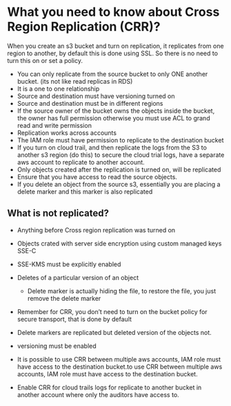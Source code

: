 # What you need to know about Cross Region Replication (CRR)?
When you create an s3 bucket and turn on replication, it replicates from one region to another, by default this is done using SSL. 
So there is no need to turn this on or set a policy.

-	You can only replicate from the source bucket to only ONE another bucket. (its not like read replicas in RDS)
-	It is a one to one relationship
-	Source and destination must have versioning turned on
-	Source and destination must be in different regions
-	If the source owner of the bucket owns the objects inside the bucket, the owner has full permission otherwise you must use ACL to grand read and write permission
-	Replication works across accounts
-	The IAM role must have permission to replicate to the destination bucket
-	If you turn on cloud trail, and then replicate the logs from the S3 to another s3 region (do this) to secure the cloud trial logs, have a separate aws account to replicate to another account. 
-	Only objects created after the replication is turned on, will be replicated
-	Ensure that you have access to read the source objects.
-	If you delete an object from the source s3, essentially you are placing a delete marker and this marker is also replicated
## What is not replicated?
- Anything before Cross region replication was turned on
- Objects crated with server side encryption using custom managed keys SSE-C
- SSE-KMS must be explicitly enabled
- Deletes of a particular version of an object 
  - Delete marker is actually hiding the file, to restore the file, you just remove the delete marker

- Remember for CRR, you don’t need to turn on the bucket policy for secure transport, that is done by default
- Delete markers are replicated but deleted version of the objects not.
- versioning must be enabled
- It is possible to use CRR between multiple aws accounts, IAM role must have access to the destination bucket.to use CRR between multiple aws accounts, IAM role must have access to the destination bucket.
- Enable CRR for cloud trails logs for replicate to another bucket in another account where only the auditors have access to.
